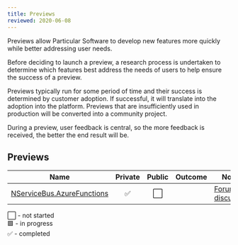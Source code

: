 ```yaml
---
title: Previews
reviewed: 2020-06-08
---
```


Previews allow Particular Software to develop new features more quickly while better addressing user needs.

Before deciding to launch a preview, a research process is undertaken to determine which features best address the needs of users to help ensure the success of a preview.

Previews typically run for some period of time and their success is determined by customer adoption. If successful, it will translate into the adoption into the platform. Previews that are insufficiently used in production will be converted into a community project.

During a preview, user feedback is central, so the more feedback is received, the better the end result will be. 

## Previews

| Name                       | Private | Public | Outcome    | Notes  |
|----------------------------|:-------:|:------:|:----------:|--------|
| [NServiceBus.AzureFunctions](LINK)|:white_check_mark:|:white_large_square:|  | [Forum discussion](LINK) |

:white_large_square: - not started<br>
:green_square: - in progress<br>
:white_check_mark: - completed<br>
